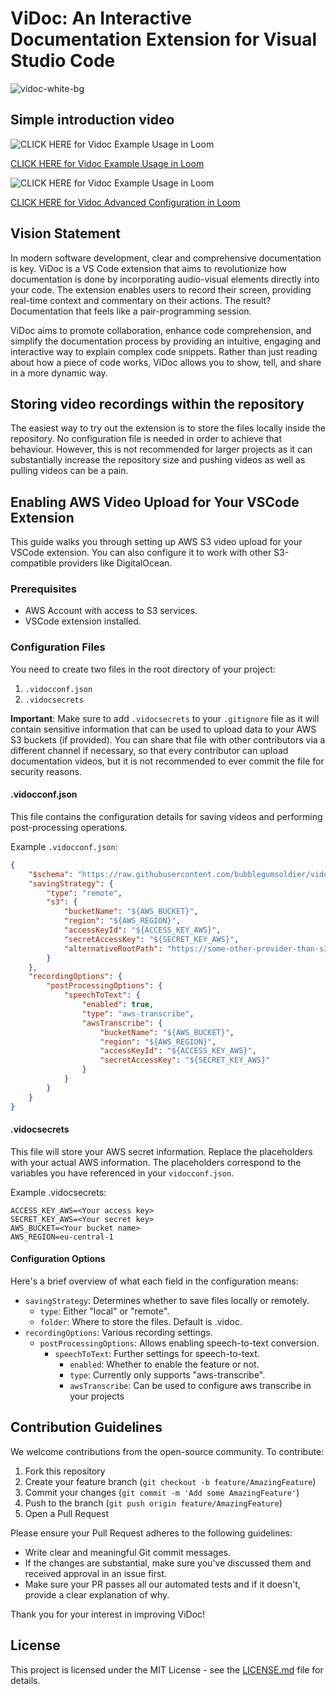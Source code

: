 # ViDoc: An Interactive Documentation Extension for Visual Studio Code

![vidoc-white-bg](https://github.com/bubblegumsoldier/vidoc/assets/3788628/820527c2-74d7-4412-8aed-e8641c098879)

## Simple introduction video

<img src="https://github.com/bubblegumsoldier/vidoc/assets/3788628/27280d02-a6ea-4180-99ec-f7b174d4ec6f" alt="CLICK HERE for Vidoc Example Usage in Loom" />

[CLICK HERE for Vidoc Example Usage in Loom](https://www.loom.com/share/ecb3abd8e7dc4b77b224b96b1e8e56e8?sid=ea4755ac-b948-4562-9876-0170f77c4427)

<img src="https://github.com/bubblegumsoldier/vidoc/assets/3788628/27280d02-a6ea-4180-99ec-f7b174d4ec6f" alt="CLICK HERE for Vidoc Example Usage in Loom" />

[CLICK HERE for Vidoc Advanced Configuration in Loom](https://www.loom.com/share/ee831812754c487bbac3d072dd8c14fe?sid=73af1439-9825-4be0-bc0b-5349bc5972c5)

## Vision Statement

In modern software development, clear and comprehensive documentation is key. ViDoc is a VS Code extension that aims to revolutionize how documentation is done by incorporating audio-visual elements directly into your code. The extension enables users to record their screen, providing real-time context and commentary on their actions. The result? Documentation that feels like a pair-programming session.

ViDoc aims to promote collaboration, enhance code comprehension, and simplify the documentation process by providing an intuitive, engaging and interactive way to explain complex code snippets. Rather than just reading about how a piece of code works, ViDoc allows you to show, tell, and share in a more dynamic way.

## Storing video recordings within the repository

The easiest way to try out the extension is to store the files locally inside the repository. No configuration file is needed in order to achieve that behaviour. However, this is not recommended for larger projects as it can substantially increase the repository size and pushing videos as well as pulling videos can be a pain.

## Enabling AWS Video Upload for Your VSCode Extension

This guide walks you through setting up AWS S3 video upload for your VSCode extension. You can also configure it to work with other S3-compatible providers like DigitalOcean.

### Prerequisites

- AWS Account with access to S3 services.
- VSCode extension installed.

### Configuration Files

You need to create two files in the root directory of your project:

1. `.vidocconf.json`
2. `.vidocsecrets`

**Important**: Make sure to add `.vidocsecrets` to your `.gitignore` file as it will contain sensitive information that can be used to upload data to your AWS S3 buckets (if provided). You can share that file with other contributors via a different channel if necessary, so that every contributor can upload documentation videos, but it is not recommended to ever commit the file for security reasons.

#### .vidocconf.json

This file contains the configuration details for saving videos and performing post-processing operations.

Example `.vidocconf.json`:

```json
{
    "$schema": "https://raw.githubusercontent.com/bubblegumsoldier/vidoc/main/config-schema.json",
    "savingStrategy": {
        "type": "remote",
        "s3": {
            "bucketName": "${AWS_BUCKET}",
            "region": "${AWS_REGION}",
            "accessKeyId": "${ACCESS_KEY_AWS}",
            "secretAccessKey": "${SECRET_KEY_AWS}",
            "alternativeRootPath": "https://some-other-provider-than-s3.com"
        }
    },
    "recordingOptions": {
        "postProcessingOptions": {
            "speechToText": {
                "enabled": true,
                "type": "aws-transcribe",
                "awsTranscribe": {
                    "bucketName": "${AWS_BUCKET}",
                    "region": "${AWS_REGION}",
                    "accessKeyId": "${ACCESS_KEY_AWS}",
                    "secretAccessKey": "${SECRET_KEY_AWS}"
                }
            }
        }
    }
}

```

#### .vidocsecrets

This file will store your AWS secret information. Replace the placeholders with your actual AWS information. The placeholders correspond to the variables you have referenced in your `vidocconf.json`.

Example .vidocsecrets:

```
ACCESS_KEY_AWS=<Your access key>
SECRET_KEY_AWS=<Your secret key>
AWS_BUCKET=<Your bucket name>
AWS_REGION=eu-central-1
```

#### Configuration Options

Here's a brief overview of what each field in the configuration means:

 * `savingStrategy`: Determines whether to save files locally or remotely.
    * `type`: Either "local" or "remote".
    * `folder`: Where to store the files. Default is .vidoc.
 * `recordingOptions`: Various recording settings.
   * `postProcessingOptions`: Allows enabling speech-to-text conversion.
     * `speechToText`: Further settings for speech-to-text.
       * `enabled`: Whether to enable the feature or not.
       * `type`: Currently only supports "aws-transcribe".
       * `awsTranscribe`: Can be used to configure aws transcribe in your projects


## Contribution Guidelines


We welcome contributions from the open-source community. To contribute:

1. Fork this repository
2. Create your feature branch (`git checkout -b feature/AmazingFeature`)
3. Commit your changes (`git commit -m 'Add some AmazingFeature'`)
4. Push to the branch (`git push origin feature/AmazingFeature`)
5. Open a Pull Request

Please ensure your Pull Request adheres to the following guidelines:

- Write clear and meaningful Git commit messages.
- If the changes are substantial, make sure you've discussed them and received approval in an issue first.
- Make sure your PR passes all our automated tests and if it doesn't, provide a clear explanation of why.

Thank you for your interest in improving ViDoc!

## License

This project is licensed under the MIT License - see the [LICENSE.md](LICENSE.md) file for details.
